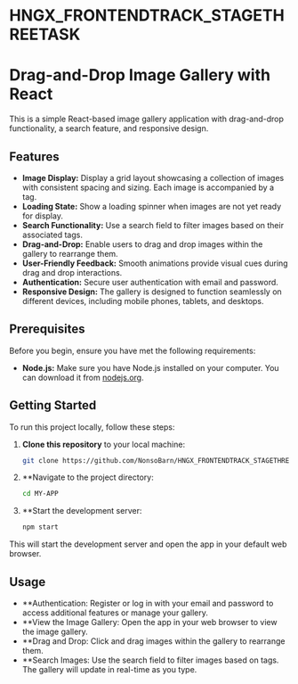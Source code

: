 # HNGX_FRONTENDTRACK_STAGETHREETASK

# Drag-and-Drop Image Gallery with React

This is a simple React-based image gallery application with drag-and-drop functionality, a search feature, and responsive design.

## Features

- **Image Display:** Display a grid layout showcasing a collection of images with consistent spacing and sizing. Each image is accompanied by a tag.
- **Loading State:** Show a loading spinner when images are not yet ready for display.
- **Search Functionality:** Use a search field to filter images based on their associated tags.
- **Drag-and-Drop:** Enable users to drag and drop images within the gallery to rearrange them.
- **User-Friendly Feedback:** Smooth animations provide visual cues during drag and drop interactions.
- **Authentication:** Secure user authentication with email and password.
- **Responsive Design:** The gallery is designed to function seamlessly on different devices, including mobile phones, tablets, and desktops.

## Prerequisites

Before you begin, ensure you have met the following requirements:

- **Node.js:** Make sure you have Node.js installed on your computer. You can download it from [nodejs.org](https://nodejs.org/).

## Getting Started

To run this project locally, follow these steps:

1. **Clone this repository** to your local machine:

   ```bash
   git clone https://github.com/NonsoBarn/HNGX_FRONTENDTRACK_STAGETHREETASK

   ```

2. \*\*Navigate to the project directory:

   ```bash
   cd MY-APP

   ```

3. \*\*Start the development server:

   ```bash
   npm start

   ```

This will start the development server and open the app in your default web browser.

## Usage

- \*\*Authentication: Register or log in with your email and password to access additional features or manage your gallery.
- \*\*View the Image Gallery: Open the app in your web browser to view the image gallery.
- \*\*Drag and Drop: Click and drag images within the gallery to rearrange them.
- \*\*Search Images: Use the search field to filter images based on tags. The gallery will update in real-time as you type.
